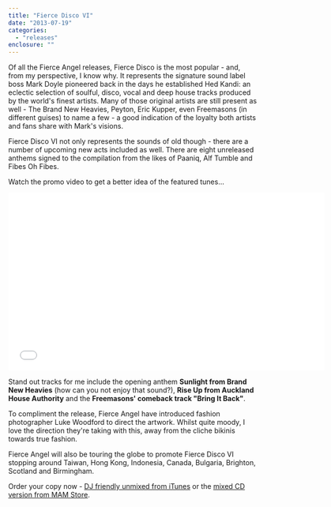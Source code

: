 ```yaml
---
title: "Fierce Disco VI"
date: "2013-07-19"
categories: 
  - "releases"
enclosure: ""
---
```


Of all the Fierce Angel releases, Fierce Disco is the most popular - and, from my perspective, I know why. It represents the signature sound label boss Mark Doyle pioneered back in the days he established Hed Kandi: an eclectic selection of soulful, disco, vocal and deep house tracks produced by the world's finest artists. Many of those original artists are still present as well - The Brand New Heavies, Peyton, Eric Kupper, even Freemasons (in different guises) to name a few - a good indication of the loyalty both artists and fans share with Mark's visions.

Fierce Disco VI not only represents the sounds of old though - there are a number of upcoming new acts included as well. There are eight unreleased anthems signed to the compilation from the likes of Paaniq, Alf Tumble and Fibes Oh Fibes.

Watch the promo video to get a better idea of the featured tunes...

<iframe src="//www.youtube.com/embed/9yNcDBNtfwc" height="360" width="640" allowfullscreen frameborder="0"></iframe>

Stand out tracks for me include the opening anthem **Sunlight from Brand New Heavies** (how can you not enjoy that sound?), **Rise Up from Auckland House Authority** and the **Freemasons' comeback track "Bring It Back"**.

To compliment the release, Fierce Angel have introduced fashion photographer Luke Woodford to direct the artwork. Whilst quite moody, I love the direction they're taking with this, away from the cliche bikinis towards true fashion.

Fierce Angel will also be touring the globe to promote Fierce Disco VI stopping around Taiwan, Hong Kong, Indonesia, Canada, Bulgaria, Brighton, Scotland and Birmingham.

Order your copy now - [DJ friendly unmixed from iTunes](https://itunes.apple.com/gb/album/fierce-angel-presents-fierce/id666337274) or the [mixed CD version from MAM Store](https://fierce-angel.mamstore.co.uk/).
